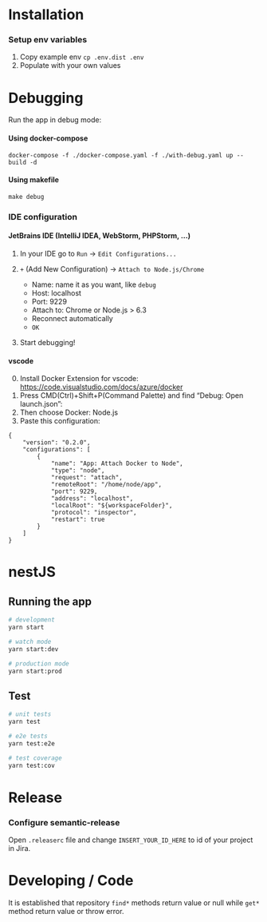 # Installation

### Setup env variables

1. Copy example env `cp .env.dist .env`
2. Populate with your own values

# Debugging

Run the app in debug mode:

#### Using docker-compose

```
docker-compose -f ./docker-compose.yaml -f ./with-debug.yaml up --build -d
```

#### Using makefile

```
make debug
```

### IDE configuration

#### JetBrains IDE (IntelliJ IDEA, WebStorm, PHPStorm, ...)

1. In your IDE go to `Run` -> `Edit Configurations...`
2. `+` (Add New Configuration) -> `Attach to Node.js/Chrome`
    * Name: name it as you want, like `debug`
    * Host: localhost
    * Port: 9229
    * Attach to: Chrome or Node.js > 6.3
    * Reconnect automatically
    * `OK`

3. Start debugging!

#### vscode

0. Install Docker Extension for vscode: https://code.visualstudio.com/docs/azure/docker
1. Press CMD(Ctrl)+Shift+P(Command Palette) and find “Debug: Open launch.json”:
1. Then choose Docker: Node.js
1. Paste this configuration:

```
{
    "version": "0.2.0",
    "configurations": [
        {
            "name": "App: Attach Docker to Node",
            "type": "node",
            "request": "attach",
            "remoteRoot": "/home/node/app",
            "port": 9229,
            "address": "localhost",
            "localRoot": "${workspaceFolder}",
            "protocol": "inspector",
            "restart": true
        }
    ]
}
```

# nestJS

## Running the app

```bash
# development
yarn start

# watch mode
yarn start:dev

# production mode
yarn start:prod
```

## Test

```bash
# unit tests
yarn test

# e2e tests
yarn test:e2e

# test coverage
yarn test:cov
```


# Release

### Configure semantic-release
Open `.releaserc` file and change `INSERT_YOUR_ID_HERE` to id of your project in Jira.

# Developing / Code

It is established that repository `find*` methods return value or null while `get*` method return value or throw error.